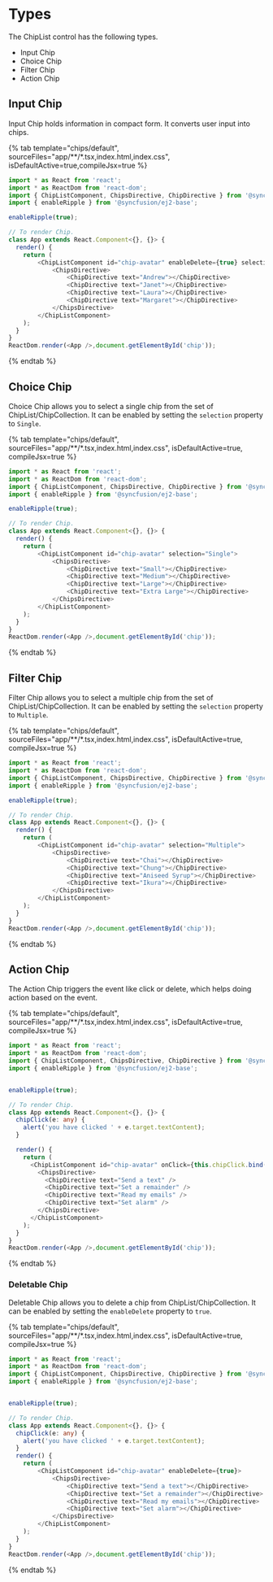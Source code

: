 # Types

The ChipList control has the following types.

* Input Chip
* Choice Chip
* Filter Chip
* Action Chip

## Input Chip

Input Chip holds information in compact form. It converts user input into chips.

{% tab template="chips/default", sourceFiles="app/**/*.tsx,index.html,index.css", isDefaultActive=true,compileJsx=true %}

```typescript
import * as React from 'react';
import * as ReactDom from 'react-dom';
import { ChipListComponent, ChipsDirective, ChipDirective } from '@syncfusion/ej2-react-buttons';
import { enableRipple } from '@syncfusion/ej2-base';

enableRipple(true);

// To render Chip.
class App extends React.Component<{}, {}> {
  render() {
    return (
        <ChipListComponent id="chip-avatar" enableDelete={true} selection="Single">
            <ChipsDirective>
                <ChipDirective text="Andrew"></ChipDirective>
                <ChipDirective text="Janet"></ChipDirective>
                <ChipDirective text="Laura"></ChipDirective>
                <ChipDirective text="Margaret"></ChipDirective>
            </ChipsDirective>
        </ChipListComponent>
    );
  }
}
ReactDom.render(<App />,document.getElementById('chip'));
```

{% endtab %}

## Choice Chip

Choice Chip allows you to select a single chip from the set of ChipList/ChipCollection. It can be enabled by setting the `selection` property to `Single`.

{% tab template="chips/default", sourceFiles="app/**/*.tsx,index.html,index.css", isDefaultActive=true, compileJsx=true %}

```typescript
import * as React from 'react';
import * as ReactDom from 'react-dom';
import { ChipListComponent, ChipsDirective, ChipDirective } from '@syncfusion/ej2-react-buttons';
import { enableRipple } from '@syncfusion/ej2-base';

enableRipple(true);

// To render Chip.
class App extends React.Component<{}, {}> {
  render() {
    return (
        <ChipListComponent id="chip-avatar" selection="Single">
            <ChipsDirective>
                <ChipDirective text="Small"></ChipDirective>
                <ChipDirective text="Medium"></ChipDirective>
                <ChipDirective text="Large"></ChipDirective>
                <ChipDirective text="Extra Large"></ChipDirective>
            </ChipsDirective>
        </ChipListComponent>
    );
  }
}
ReactDom.render(<App />,document.getElementById('chip'));
```

{% endtab %}

## Filter Chip

Filter Chip allows you to select a multiple chip from the set of ChipList/ChipCollection. It can be enabled by setting the `selection` property to `Multiple`.

{% tab template="chips/default", sourceFiles="app/**/*.tsx,index.html,index.css", isDefaultActive=true, compileJsx=true %}

```typescript
import * as React from 'react';
import * as ReactDom from 'react-dom';
import { ChipListComponent, ChipsDirective, ChipDirective } from '@syncfusion/ej2-react-buttons';
import { enableRipple } from '@syncfusion/ej2-base';

enableRipple(true);

// To render Chip.
class App extends React.Component<{}, {}> {
  render() {
    return (
        <ChipListComponent id="chip-avatar" selection="Multiple">
            <ChipsDirective>
                <ChipDirective text="Chai"></ChipDirective>
                <ChipDirective text="Chung"></ChipDirective>
                <ChipDirective text="Aniseed Syrup"></ChipDirective>
                <ChipDirective text="Ikura"></ChipDirective>
            </ChipsDirective>
        </ChipListComponent>
    );
  }
}
ReactDom.render(<App />,document.getElementById('chip'));
```

{% endtab %}

## Action Chip

The Action Chip triggers the event like click or delete, which helps doing action based on the event.

{% tab template="chips/default", sourceFiles="app/**/*.tsx,index.html,index.css", isDefaultActive=true, compileJsx=true %}

```typescript
import * as React from 'react';
import * as ReactDom from 'react-dom';
import { ChipListComponent, ChipsDirective, ChipDirective } from '@syncfusion/ej2-react-buttons';
import { enableRipple } from '@syncfusion/ej2-base';


enableRipple(true);

// To render Chip.
class App extends React.Component<{}, {}> {
  chipClick(e: any) {
    alert('you have clicked ' + e.target.textContent);
  }

  render() {
    return (
      <ChipListComponent id="chip-avatar" onClick={this.chipClick.bind(this)}>
        <ChipsDirective>
          <ChipDirective text="Send a text" />
          <ChipDirective text="Set a remainder" />
          <ChipDirective text="Read my emails" />
          <ChipDirective text="Set alarm" />
        </ChipsDirective>
      </ChipListComponent>
    );
  }
}
ReactDom.render(<App />,document.getElementById('chip'));
```

{% endtab %}

### Deletable Chip

Deletable Chip allows you to delete a chip from ChipList/ChipCollection. It can be enabled by setting the `enableDelete` property to `true`.

{% tab template="chips/default", sourceFiles="app/**/*.tsx,index.html,index.css", isDefaultActive=true, compileJsx=true %}

```typescript
import * as React from 'react';
import * as ReactDom from 'react-dom';
import { ChipListComponent, ChipsDirective, ChipDirective } from '@syncfusion/ej2-react-buttons';
import { enableRipple } from '@syncfusion/ej2-base';


enableRipple(true);

// To render Chip.
class App extends React.Component<{}, {}> {
  chipClick(e: any) {
    alert('you have clicked ' + e.target.textContent);
  }
  render() {
    return (
        <ChipListComponent id="chip-avatar" enableDelete={true}>
            <ChipsDirective>
                <ChipDirective text="Send a text"></ChipDirective>
                <ChipDirective text="Set a remainder"></ChipDirective>
                <ChipDirective text="Read my emails"></ChipDirective>
                <ChipDirective text="Set alarm"></ChipDirective>
            </ChipsDirective>
        </ChipListComponent>
    );
  }
}
ReactDom.render(<App />,document.getElementById('chip'));
```

{% endtab %}
